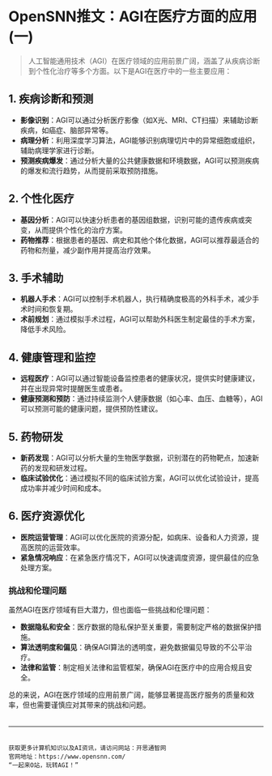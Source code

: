 # OpenSNN推文：AGI在医疗方面的应用(一)
> 人工智能通用技术（AGI）在医疗领域的应用前景广阔，涵盖了从疾病诊断到个性化治疗等多个方面。以下是AGI在医疗中的一些主要应用：

## 1. 疾病诊断和预测
   - **影像识别**：AGI可以通过分析医疗影像（如X光、MRI、CT扫描）来辅助诊断疾病，如癌症、脑部异常等。
   - **病理分析**：利用深度学习算法，AGI能够识别病理切片中的异常细胞或组织，辅助病理学家进行诊断。
   - **预测疾病爆发**：通过分析大量的公共健康数据和环境数据，AGI可以预测疾病的爆发和流行趋势，从而提前采取预防措施。

## 2. 个性化医疗
   - **基因分析**：AGI可以快速分析患者的基因组数据，识别可能的遗传疾病或突变，从而提供个性化的治疗方案。
   - **药物推荐**：根据患者的基因、病史和其他个体化数据，AGI可以推荐最适合的药物和剂量，减少副作用并提高治疗效果。

## 3. 手术辅助
   - **机器人手术**：AGI可以控制手术机器人，执行精确度极高的外科手术，减少手术时间和恢复期。
   - **术前规划**：通过模拟手术过程，AGI可以帮助外科医生制定最佳的手术方案，降低手术风险。

## 4. 健康管理和监控
   - **远程医疗**：AGI可以通过智能设备监控患者的健康状况，提供实时健康建议，并在出现异常时提醒医生或患者。
   - **健康预测和预防**：通过持续监测个人健康数据（如心率、血压、血糖等），AGI可以预测可能的健康问题，提供预防性建议。

## 5. 药物研发
   - **新药发现**：AGI可以分析大量的生物医学数据，识别潜在的药物靶点，加速新药的发现和研发过程。
   - **临床试验优化**：通过模拟不同的临床试验方案，AGI可以优化试验设计，提高成功率并减少时间和成本。

## 6. 医疗资源优化
   - **医院运营管理**：AGI可以优化医院的资源分配，如病床、设备和人力资源，提高医院的运营效率。
   - **紧急情况响应**：在紧急医疗情况下，AGI可以快速调度资源，提供最佳的应急处理方案。

### **挑战和伦理问题**
虽然AGI在医疗领域有巨大潜力，但也面临一些挑战和伦理问题：
- **数据隐私和安全**：医疗数据的隐私保护至关重要，需要制定严格的数据保护措施。
- **算法透明度和偏见**：确保AGI算法的透明度，避免数据偏见导致的不公平治疗。
- **法律和监管**：制定相关法律和监管框架，确保AGI在医疗中的应用合规且安全。

总的来说，AGI在医疗领域的应用前景广阔，能够显著提高医疗服务的质量和效率，但也需要谨慎应对其带来的挑战和问题。

######

------

######

```
获取更多计算机知识以及AI资讯，请访问网站：开思通智网
官网地址：https://www.opensnn.com/
“一起来O站，玩转AGI！”

```